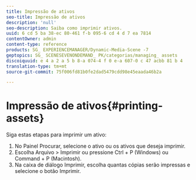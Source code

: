 ```yaml
---
title: Impressão de ativos
seo-title: Impressão de ativos
description: 'null'
seo-description: Saiba como imprimir ativos.
uuid: 6 cd 5 ba 38-ec 80-461 f-b 095-6 cd 4 d 7 ea 7814
contentOwner: admin
content-type: reference
products: SG_ EXPERIENCEMANAGER/Dynamic-Media-Scene -7
geptopics: SG_ SCENESEVENONDEMAND_ PK/categorias/managing_ assets
discoiquuid: e 4 a 2 a 5 b 8-a 074-4 f 0 e-a 607-0 c 47 acbb 81 b 4
translation-type: tm+mt
source-git-commit: 75f006fd81b0fe2dad5479cdd98e45eaada46b2a

---
```



# Impressão de ativos{#printing-assets}

Siga estas etapas para imprimir um ativo:

1. No Painel Procurar, selecione o ativo ou os ativos que deseja imprimir.
1. Escolha Arquivo &gt; Imprimir ou pressione Ctrl + P (Windows) ou Command + P (Macintosh).
1. Na caixa de diálogo Imprimir, escolha quantas cópias serão impressas e selecione o botão Imprimir.

